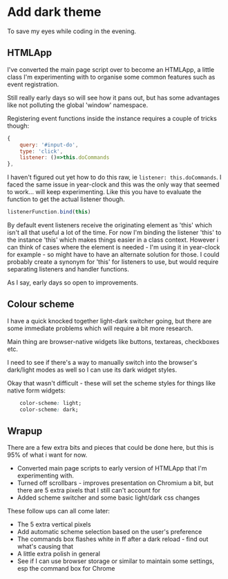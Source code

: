 Add dark theme
==============

To save my eyes while coding in the evening.





HTMLApp
-------

I've converted the main page script over to become an HTMLApp, a little class I'm experimenting with to organise some common features such as event registration.

Still really early days so will see how it pans out, but has some advantages like not polluting the global 'window' namespace.

Registering event functions inside the instance requires a couple of tricks though:
```js
{
	query: '#input-do',
	type: 'click',
	listener: ()=>this.doCommands
},
```
I haven't figured out yet how to do this raw, ie `listener: this.doCommands`.
I faced the same issue in year-clock and this was the only way that seemed to work... will keep experimenting.
Like this you have to evaluate the function to get the actual listener though.
```js
listenerFunction.bind(this)
```
By default event listeners receive the originating element as 'this' which isn't all that useful a lot of the time.
For now I'm binding the listener 'this' to the instance 'this' which makes things easier in a class context.
However i can think of cases where the element is needed - I'm using it in year-clock for example - so might have to have an alternate solution for those.
I could probably create a synonym for 'this' for listeners to use, but would require separating listeners and handler functions.

As I say, early days so open to improvements.




Colour scheme
-------------

I have a quick knocked together light-dark switcher going, but there are some immediate problems which will require a bit more research.

Main thing are browser-native widgets like buttons, textareas, checkboxes etc.

I need to see if there's a way to manually switch into the browser's dark/light modes as well so I can use its dark widget styles.

Okay that wasn't difficult - these will set the scheme styles for things like native form widgets:
```css
	color-scheme: light;
	color-scheme: dark;
```


Wrapup
------

There are a few extra bits and pieces that could be done here, but this is 95% of what i want for now.

* Converted main page scripts to early version of HTMLApp that I'm experimenting with.
* Turned off scrollbars - improves presentation on Chromium a bit, but there are 5 extra pixels that I still can't account for
* Added scheme switcher and some basic light/dark css changes


These follow ups can all come later:

* The 5 extra vertical pixels
* Add automatic scheme selection based on the user's preference
* The commands box flashes white in ff after a dark reload - find out what's causing that
* A little extra polish in general
* See if I can use browser storage or similar to maintain some settings, esp the command box for Chrome





